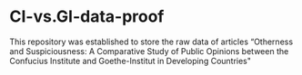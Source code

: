 # CI-vs.GI-data-proof
This repository was established to store the raw data of articles “Otherness and Suspiciousness: A Comparative Study of Public Opinions between the Confucius Institute and Goethe-Institut in Developing Countries"
